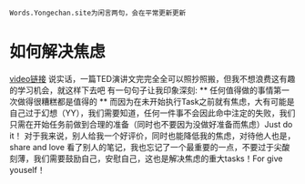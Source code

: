 ```
Words.Yongechan.site为闲言两句，会在平常更新更新
```

# 如何解决焦虑
[video链接](https://b23.tv/L6GIskO)
说实话，一篇TED演讲文完完全全可以照抄照搬，但我不想浪费这有趣的学习机会，就这样下去吧
有一句句子让我印象深刻: ** 任何值得做的事情第一次做得很糟糕都是值得的 ** 
而因为在未开始执行Task之前就有焦虑，大有可能是自己过于幻想（YY），我们需要知道，任何一件事不会因此命中注定的失败，我们只需在开始任务前做到合理的准备（同时也不要因为没做好准备而焦虑）Just do it！
对于我来说，别人给我一个好评价，同时也能降低我的焦虑，对待他人也是，share and love
看了别人的笔记，我也忘记了一个最重要的一点，不要过于尖酸刻薄，我们需要鼓励自己，安慰自己，这也是解决焦虑的重大tasks！For give youself！